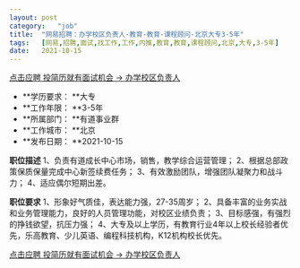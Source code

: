 ```yaml
---
layout:	post
category:	"job"
title:	"网易招聘：办学校区负责人-教育-教育-课程顾问-北京大专3-5年"
tags:	[网易,招聘,面试,找工作,工作,内推,教育,教育,课程顾问,北京,大专,3-5年]
date:	2021-10-15
---
```


[点击应聘 投简历就有面试机会 -> 办学校区负责人](http://mobile.bole.netease.com/bole/boleDetail?id=34754&employeeId=346f03c3cda5f04c&key=all)



- **学历要求： **大专
- **工作年限： **3-5年
- **所属部门： **有道事业群
- **工作城市： **北京
- **发布日期： **2021-10-15



**职位描述**
1、负责有道成长中心市场，销售，教学综合运营管理；
2、根据总部政策保质保量完成中心新签续费任务；
3、有效激励团队，增强团队凝聚力和战斗力；
4、适应偶尔短期出差。



**职位要求**
1、形象好气质佳，表达能力强，27-35周岁；
2、具备丰富的业务实战和业务管理能力，良好的人员管理功能，对校区业绩负责；
3、目标感强，有强烈的挣钱欲望，抗压力强；
4、大专及以上学历，有教育行业4年以上校长经验者优先，乐高教育、少儿英语、编程科技机构，K12机构校长优先。



[点击应聘 投简历就有面试机会 -> 办学校区负责人](http://mobile.bole.netease.com/bole/boleDetail?id=34754&employeeId=346f03c3cda5f04c&key=all)